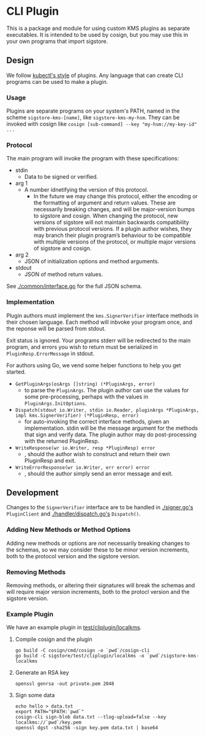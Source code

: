 # CLI Plugin

This is a package and module for using custom KMS plugins as separate executables. 
It is intended to be used by cosign, but you may use this in your own programs that import sigstore.

## Design

We follow [kubectl's style](https://kubernetes.io/docs/tasks/extend-kubectl/kubectl-plugins/#writing-kubectl-plugins) of plugins. Any language that can create CLI programs can be used to make a plugin.

### Usage

Plugins are separate programs on your system's PATH, named in the scheme `sigstore-kms-[name]`, like `sigstore-kms-my-hsm`. They can be invoked with cosign like `cosign [sub-command] --key "my-hsm://my-key-id" ...
`

### Protocol

The main program will invoke the program with these specifications:

* stdin
  * Data to be signed or verified.
* arg 1
  * A number idnetifying the version of this protocol.
    * In the future we may change this protocol, either the encoding or the formatting of argument and return values.
    These are necessarily breaking changes, and will be major-version bumps to sigstore and cosign.
    When changing the protocol, new versions of sigstore will not maintain backwards compatibility with
    previous protocol versions. If a plugin author wishes, they may branch their plugin program’s behaviour
    to be compatible with multiple versions of the protocol, or multiple major versions of sigstore and cosign.
* arg 2
  * JSON of initialization options and method arguments.
* stdout
  * JSON of method return values.

See [./common/interface.go](./common/interface.go) for the full JSON schema.

### Implementation

Plugin authors must implement the `kms.SignerVerifier` interface methods in their chosen language. Each method will inbvoke your program once, and the reponse will be parsed from stdout. 

Exit status is ignored. Your programs stderr will be redirected to the main program, and errors you wish to return must be serialized in `PluginResp.ErrorMessage` in stdout.

For authors using Go, we vend some helper functions to help you get started.

* `GetPluginArgs(osArgs []string) (*PluginArgs, error)`
  * to parse the `PluginArgs`. The plugin author can use the values for some pre-processing, perhaps with the values in `PluginArgs.InitOptions`.
* `Dispatch(stdout io.Writer, stdin io.Reader, pluginArgs *PluginArgs, impl kms.SignerVerifier) (*PluginResp, error)`
  * for auto-invoking the correct interface methods, given an implementation. stdin will be the message argument for the methods that sign and verify data. The plugin author may do post-processing with the returned PluginResp.
* `WriteResponse(wr io.Writer, resp *PluginResp) error`
  * , should the author wish to construct and return their own PluginResp and exit.
* `WriteErrorResponse(wr io.Writer, err error) error`
  * , should the author simply send an error message and exit.

## Development

Changes to the `SignerVerifier` interface are to be handled in [./signer.go's](./signer.go) `PluginClient` and [./handler/dispatch.go's](./handler/dispatch.go) `Dispatch()`.

### Adding New Methods or Method Options

Adding new methods or options are *not* necessarily breaking changes to the schemas, so we may consider these to be minor version increments, both to the protocol version and the sigstore version.

### Removing Methods

Removing methods, or altering their signatures will break the schemas and will require major version increments, both to the protocl version and the sigstore version.

### Example Plugin

We have an example plugin in [test/cliplugin/localkms](../../../.././test/cliplugin/localkms).

1. Compile cosign and the plugin

    ```
    go build -C cosign/cmd/cosign -o `pwd`/cosign-cli
    go build -C sigstore/test/cliplugin/localkms -o `pwd`/sigstore-kms-localkms
    ```

2. Generate an RSA key

    ```
    openssl genrsa -out private.pem 2048
    ```

3. Sign some data

    ```
    echo hello > data.txt
    export PATH="$PATH:`pwd`"
    cosign-cli sign-blob data.txt --tlog-upload=false --key localkms://`pwd`/key.pem
    openssl dgst -sha256 -sign key.pem data.txt | base64
    ```
